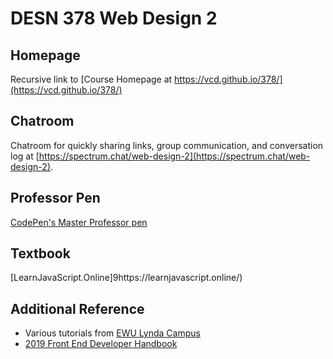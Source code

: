 # DESN 378 Web Design 2

## Homepage
Recursive link to [Course Homepage at https://vcd.github.io/378/](https://vcd.github.io/378/)  

## Chatroom
Chatroom for quickly sharing links, group communication, and conversation log at [https://spectrum.chat/web-design-2](https://spectrum.chat/web-design-2).

## Professor Pen
[CodePen's Master Professor pen](https://codepen.io/manikoth/pen/qrGMjL)

## Textbook
[LearnJavaScript.Online]9https://learnjavascript.online/)

## Additional Reference

* Various tutorials from [EWU Lynda Campus](https://login.ewu.edu/cas/login?service=http://www.lynda.com/portal/ewu)
* [2019 Front End Developer Handbook](https://frontendmasters.com/books/front-end-handbook/2019/)